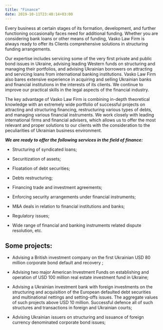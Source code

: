 ```yaml
---
title: "Finance"
date: 2019-10-11T23:48:14+03:00
---
```


Every business at certain stages of its formation, development, and further functioning occasionally faces need for additional funding. Whether you are considering bank loans or other means of funding, Vasko Law Firm is always ready to offer its Clients comprehensive solutions in structuring funding arrangements.

Our expertise includes servicing some of the very first private and public bond issues in Ukraine, advising leading Western funds on structuring and managing their portfolios, and advising Ukrainian borrowers on attracting and servicing loans from international banking institutions. Vasko Law Firm also bares extensive experience in acquiring and selling Ukrainian banks and financial institutions in the interests of its clients. We continue to improve our practical skills in the legal aspects of the financial industry.

The key advantage of Vasko Law Firm is combining in-depth theoretical knowledge with an extremely wide portfolio of successful projects on attracting and structuring financing, restructuring various types of debts, and managing various financial instruments. We work closely with leading international firms and financial advisers, which allows us to offer the most relevant and proper solutions to our clients with the consideration to the peculiarities of Ukrainian business environment.

***We are ready to offer the following services in the field of finance:***

- Structuring of syndicated loans;

- Securitization of assets;

- Floatation of debt securities;

- Debts restructuring;

- Financing trade and investment agreements;

- Enforcing security arrangements under financial instruments;

- M&A deals in relation to financial institutions and banks;

- Regulatory issues;

- Wide range of financial and banking instruments related dispute resolution, etc.

## Some projects:

- Advising a British investment company on the first Ukrainian USD 80 million corporate bond default and recovery ;

- Advising two major American Investment Funds on establishing and operation of USD 100 million real estate investment fund in Ukraine;

- Advising a Ukrainian investment bank with foreign investments on the structuring and acquisition of the European defaulted debt securities and multinational nettings and setting-offs issues. The aggregate values of such projects above USD 10 million. Successful defence all of such structures and transactions in foreign and Ukrainian courts;

- Advising Ukrainian issuers on structuring and issuance of foreign currency denominated corporate bond issues;
